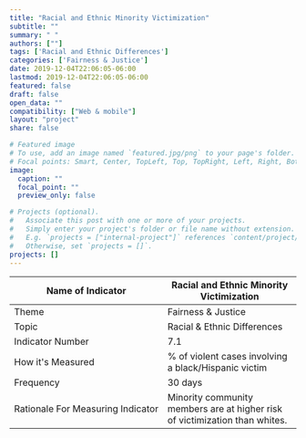 ```yaml
---
title: "Racial and Ethnic Minority Victimization"
subtitle: ""
summary: " "
authors: [""]
tags: ['Racial and Ethnic Differences']
categories: ['Fairness & Justice']
date: 2019-12-04T22:06:05-06:00
lastmod: 2019-12-04T22:06:05-06:00
featured: false
draft: false
open_data: ""
compatibility: ["Web & mobile"]
layout: "project"
share: false

# Featured image
# To use, add an image named `featured.jpg/png` to your page's folder.
# Focal points: Smart, Center, TopLeft, Top, TopRight, Left, Right, BottomLeft, Bottom, BottomRight.
image:
  caption: ""
  focal_point: ""
  preview_only: false

# Projects (optional).
#   Associate this post with one or more of your projects.
#   Simply enter your project's folder or file name without extension.
#   E.g. `projects = ["internal-project"]` references `content/project/deep-learning/index.md`.
#   Otherwise, set `projects = []`.
projects: []
---
```


| Name of Indicator                 | Racial and Ethnic Minority Victimization                                     |
|-----------------------------------|------------------------------------------------------------------------------|
| Theme                             | Fairness & Justice                                                           |
| Topic                             | Racial & Ethnic Differences                                                  |
| Indicator Number                  | 7\.1                                                                         |
| How it's Measured                 | % of violent cases involving a black/Hispanic victim                         |
| Frequency                         | 30 days                                                                      |
| Rationale For Measuring Indicator | Minority community members are at higher risk of victimization than whites\. |
